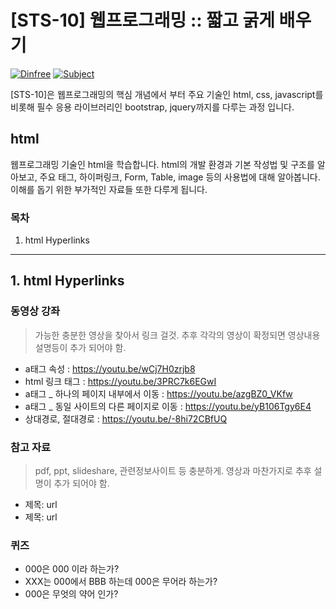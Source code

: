 # [STS-10] 웹프로그래밍 :: 짧고 굵게 배우기

[![Dinfree][din-badge]][din-url]
[![Subject][basic-badge]][din-url]

[STS-10]은 웹프로그래밍의 핵심 개념에서 부터 주요 기술인 html, css, javascript를 비롯해 필수 응용 라이브러리인 bootstrap, jquery까지를 다루는 과정 입니다.

## html
웹프로그래밍 기술인 html을 학습합니다. html의 개발 환경과 기본 작성법 및 구조를 알아보고, 주요 태그, 하이퍼링크, Form, Table, image 등의 사용법에 대해 알아봅니다. 이해를 돕기 위한 부가적인 자료들 또한 다루게 됩니다. 

### 목차
1. html Hyperlinks

---
## 1. html Hyperlinks


### 동영상 강좌
> 가능한 충분한 영상을 찾아서 링크 걸것. 추후 각각의 영상이 확정되면 영상내용 설명등이 추가 되어야 함.

- a태그 속성 : https://youtu.be/wCj7H0zrjb8
- html 링크 태그 : https://youtu.be/3PRC7k6EGwI
- a태그 _ 하나의 페이지 내부에서 이동 : https://youtu.be/azgBZ0_VKfw
- a태그 _ 동일 사이트의 다른 페이지로 이동 : https://youtu.be/yB106Tgy6E4
- 상대경로, 절대경로 : https://youtu.be/-8hi72CBfUQ


 

### 참고 자료
> pdf, ppt, slideshare, 관련정보사이트 등 충분하게. 영상과 마찬가지로 추후 설명이 추가 되어야 함.
- 제목: url
- 제목: url

### 퀴즈
- 000은 000 이라 하는가?
- XXX는 000에서 BBB 하는데 000은 무어라 하는가?
- 000은 무엇의 약어 인가?




[din-badge]:https://img.shields.io/badge/dinfree-edu-orange.svg
[din-url]:https://github.com/dinfree
[basic-badge]:https://img.shields.io/badge/core-basic-green.svg
